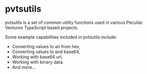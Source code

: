 # pvtsutils
pvtsutils is a set of common utility functions used in various Peculiar Ventures TypeScript based projects.

Some example capabilities included in pvtsutils include:

- Converting values to an from hex,
- Converting values to and base64,
- Working with base64 url,
- Working with binary data.
- And more...
